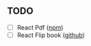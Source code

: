 ## TODO

- [ ] React Pdf ([npm](https://www.npmjs.com/package/react-pdf))
- [ ] React Flip book ([github](https://nodlik.github.io/react-pageflip/))
